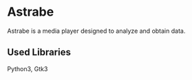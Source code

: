 # Astrabe
Astrabe is a media player designed to analyze and obtain data.

## Used Libraries
Python3, Gtk3
